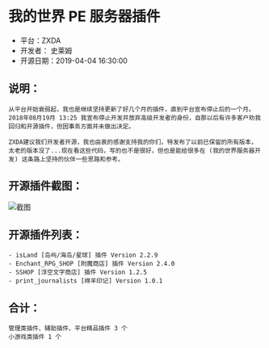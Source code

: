 # 我的世界 PE 服务器插件

+ 平台：ZXDA
+ 开发者： 史莱姆
+ 开源日期：2019-04-04 16:30:00

## 说明：
`从平台开始衰弱起，我也是继续坚持更新了好几个月的插件，直到平台宣布停止后的一个月。2018年08月19月 13:25 我宣布停止开发并放弃高级开发者的身份，自那以后有许多客户劝我回归和开源插件，但因事务方面并未做出决定。`

`ZXDA建议我们开发者开源，我也由衷的感谢支持我的你们，特发布了以前已保留的所有版本，太老的版本没了...现在看这些代码，写的也不是很好，但也是能给很多在 (我的世界服务器开发) 这条路上坚持的伙伴一些思路和参考。`

## 开源插件截图：
![截图](https://slmblog.com/img/git-img/me/4.png)

## 开源插件列表：
	- isLand [岛屿/海岛/星球] 插件 Version 2.2.9
	- Enchant_RPG_SHOP [附魔商店] 插件 Version 2.4.0
	- SSHOP [浮空文字商店] 插件 Version 1.2.5
	- print_journalists [绵羊印记] Version 1.0.1
## 合计：
	管理类插件、辅助插件、平台精品插件 3 个
	小游戏类插件 1 个